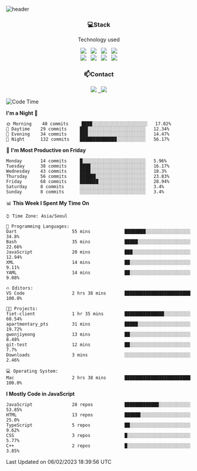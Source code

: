 ![header](https://capsule-render.vercel.app/api?type=waving&color=gradient&height=200&text=Che-ri&fontAlign=70&fontAlignY=40&animation=twinkling)

<h3 align="center">💻Stack</h3>
<p align="center">Technology used</p>
<div align="center"><img src="https://img.shields.io/badge/HTML5-e74c3c?style=flat-square&logo=HTML5&logoColor=white"></img> &nbsp <img src="https://img.shields.io/badge/CSS3-0A84FF?style=flat-square&logo=CSS3&logoColor=white"></img> &nbsp <img src="https://img.shields.io/badge/tailwind%2Dcss-06B6D4?style=flat-square&logo=tailwindcss&logoColor=white"/></a> &nbsp <img src="https://img.shields.io/badge/styled%2Dcomponents-DB7093?style=flat-square&logo=styled%2Dcomponents&logoColor=white"/></a>
<br><img src="https://img.shields.io/badge/JavaScript-FFCD11?style=flat-square&logo=JavaScript&logoColor=white"></img> &nbsp <img src="https://img.shields.io/badge/React-00BCF6?style=flat-square&logo=React&logoColor=white"></img> &nbsp <img src="https://img.shields.io/badge/Redux-764ABC?style=flat-square&logo=Redux&logoColor=white"/> &nbsp <img src="https://img.shields.io/badge/Zustand-582D3E?style=flat-square&logo=Zustand&logoColor=white"/></a></div> 

<h3 align="center">📫Contact</h3>
<div align="center"><a href="https://cheri.tistory.com/"><img src="https://img.shields.io/badge/Cheri-AD29B6?style=flat-square&logo=Tidal&logoColor=white"/></a> <a href="rnjs1135@gmail.com"> &nbsp <img src="https://img.shields.io/badge/Gmail-EA4335?style=flat-square&logo=Gmail&logoColor=white"/></a></div>

<!--START_SECTION:waka-->
![Code Time](http://img.shields.io/badge/Code%20Time-2%2C078%20hrs%2034%20mins-blue)

**I'm a Night 🦉** 

```text
🌞 Morning    40 commits     ████░░░░░░░░░░░░░░░░░░░░░   17.02% 
🌆 Daytime    29 commits     ███░░░░░░░░░░░░░░░░░░░░░░   12.34% 
🌃 Evening    34 commits     ███░░░░░░░░░░░░░░░░░░░░░░   14.47% 
🌙 Night      132 commits    ██████████████░░░░░░░░░░░   56.17%

```
📅 **I'm Most Productive on Friday** 

```text
Monday       14 commits     █░░░░░░░░░░░░░░░░░░░░░░░░   5.96% 
Tuesday      38 commits     ████░░░░░░░░░░░░░░░░░░░░░   16.17% 
Wednesday    43 commits     ████░░░░░░░░░░░░░░░░░░░░░   18.3% 
Thursday     56 commits     ██████░░░░░░░░░░░░░░░░░░░   23.83% 
Friday       68 commits     ███████░░░░░░░░░░░░░░░░░░   28.94% 
Saturday     8 commits      ░░░░░░░░░░░░░░░░░░░░░░░░░   3.4% 
Sunday       8 commits      ░░░░░░░░░░░░░░░░░░░░░░░░░   3.4%

```


📊 **This Week I Spent My Time On** 

```text
⌚︎ Time Zone: Asia/Seoul

💬 Programming Languages: 
Dart                     55 mins             ████████░░░░░░░░░░░░░░░░░   34.8% 
Bash                     35 mins             █████░░░░░░░░░░░░░░░░░░░░   22.66% 
JavaScript               20 mins             ███░░░░░░░░░░░░░░░░░░░░░░   12.94% 
XML                      14 mins             ██░░░░░░░░░░░░░░░░░░░░░░░   9.11% 
YAML                     14 mins             ██░░░░░░░░░░░░░░░░░░░░░░░   9.08%

🔥 Editors: 
VS Code                  2 hrs 38 mins       █████████████████████████   100.0%

🐱‍💻 Projects: 
fiet-client              1 hr 35 mins        ███████████████░░░░░░░░░░   60.54% 
apartmentary_pts         31 mins             █████░░░░░░░░░░░░░░░░░░░░   19.72% 
gwonjiyeong              13 mins             ██░░░░░░░░░░░░░░░░░░░░░░░   8.48% 
git-test                 12 mins             ██░░░░░░░░░░░░░░░░░░░░░░░   7.7% 
Downloads                3 mins              ░░░░░░░░░░░░░░░░░░░░░░░░░   2.46%

💻 Operating System: 
Mac                      2 hrs 38 mins       █████████████████████████   100.0%

```

**I Mostly Code in JavaScript** 

```text
JavaScript               28 repos            █████████████░░░░░░░░░░░░   53.85% 
HTML                     13 repos            ██████░░░░░░░░░░░░░░░░░░░   25.0% 
TypeScript               5 repos             ██░░░░░░░░░░░░░░░░░░░░░░░   9.62% 
CSS                      3 repos             █░░░░░░░░░░░░░░░░░░░░░░░░   5.77% 
C++                      2 repos             █░░░░░░░░░░░░░░░░░░░░░░░░   3.85%

```



 Last Updated on 06/02/2023 18:39:56 UTC
<!--END_SECTION:waka-->
